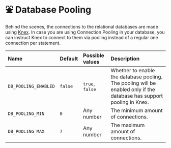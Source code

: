 # ⛲ Database Pooling

Behind the scenes, the connections to the relational databases are made using [Knex](https://knexjs.org/). In case you are using Connection Pooling in your database, you can instruct Knex to connect to them via pooling instead of a regular one connection per statement.

| Name | Default | Possible values | Description |
| :--- | :--- | :--- | :--- |
| `DB_POOLING_ENABLED` | `false` | `true`, `false` | Whether to enable the database pooling. The pooling will be enabled only if the database has support pooling in Knex. |
| `DB_POOLING_MIN` | `0` | Any number | The minimum amount of connections. |
| `DB_POOLING_MAX` | `7` | Any number | The maximum amount of connections. |

